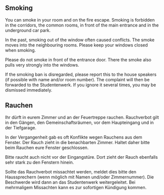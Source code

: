 <!-- English -->
## Smoking
You can smoke in your room and on the fire escape. Smoking is forbidden in the corridors, the common rooms, in front of the main entrance and in the underground car park.

In the past, smoking out of the window often caused conflicts. The smoke moves into the neighbouring rooms. Please keep your windows closed when smoking.

Please do not smoke in front of the entrance door. There the smoke also pulls very strongly into the windows.

If the smoking ban is disregarded, please report this to the house speakers (if possible with name and/or room number). The complaint will then be forwarded to the Studentenwerk. If you ignore it several times, you may be dismissed immediately.

<!-- Deutsch -->
## Rauchen
Ihr dürft in eurem Zimmer und an der Feuertreppe rauchen. Rauchverbot gilt in den Gängen, den Gemeinschaftsräumen, vor dem Haupteingang und in der Tiefgarage.

In der Vergangenheit gab es oft Konflikte wegen Rauchens aus dem Fenster. Der Rauch zieht in die benachbarten Zimmer. Haltet daher bitte beim Rauchen eure Fenster geschlossen.

Bitte raucht auch nicht vor der Eingangstüre. Dort zieht der Rauch ebenfalls sehr stark zu den Fenstern hinein.

Sollte das Rauchverbot missachtet werden, meldet dies bitte den Haussprechern (wenn möglich mit Namen und/oder Zimmernummer). Die Beschwerde wird dann an das Studentenwerk weitergeleitet. Bei mehrmaligem Missachten kann es zur sofortigen Kündigung kommen.